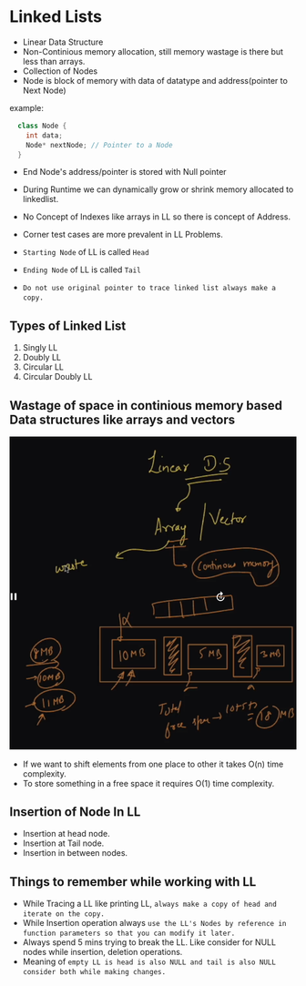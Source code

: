 # Linked Lists

- Linear Data Structure
- Non-Continious memory allocation, still memory wastage is there but less than arrays.
- Collection of Nodes
- Node is block of memory with data of datatype and address(pointer to Next Node)

example:

```c++
  class Node {
    int data;
    Node* nextNode; // Pointer to a Node
  }
```

- End Node's address/pointer is stored with Null pointer
- During Runtime we can dynamically grow or shrink memory allocated to linkedlist.
- No Concept of Indexes like arrays in LL so there is concept of Address.
- Corner test cases are more prevalent in LL Problems.
- `Starting Node` of LL is called `Head`
- `Ending Node` of LL is called `Tail`

- `Do not use original pointer to trace linked list always make a copy.`

## Types of Linked List

1. Singly LL
2. Doubly LL
3. Circular LL
4. Circular Doubly LL

## Wastage of space in continious memory based Data structures like arrays and vectors

![Image](./assets//LinearDS.png)

- If we want to shift elements from one place to other it takes O(n) time complexity.
- To store something in a free space it requires O(1) time complexity.

## Insertion of Node In LL

- Insertion at head node.
- Insertion at Tail node.
- Insertion in between nodes.

## Things to remember while working with LL

- While Tracing a LL like printing LL, `always make a copy of head and iterate on the copy.`
- While Insertion operation always `use the LL's Nodes by reference in function parameters so that you can modify it later.`
- Always spend 5 mins trying to break the LL. Like consider for NULL nodes while insertion, deletion operations.
- Meaning of `empty LL is head is also NULL and tail is also NULL consider both while making changes.`

